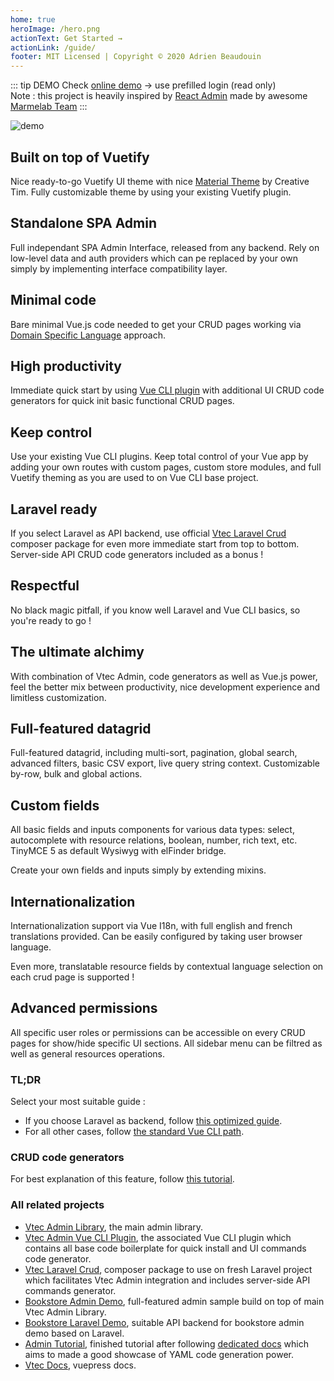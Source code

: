 ```yaml
---
home: true
heroImage: /hero.png
actionText: Get Started →
actionLink: /guide/
footer: MIT Licensed | Copyright © 2020 Adrien Beaudouin
---
```


::: tip DEMO
Check [online demo](https://vtec-bookstore-demo.okami101.io/admin) -> use prefilled login (read only)  
Note : this project is heavily inspired by [React Admin](https://github.com/marmelab/react-admin/) made by awesome [Marmelab Team](https://marmelab.com/)
:::

![demo](/screenshot.png)

<div class="features">
  <div class="feature">
    <h2>Built on top of Vuetify</h2>
    <p>Nice ready-to-go Vuetify UI theme with nice <a href="https://github.com/creativetimofficial/vuetify-material-dashboard">Material Theme</a> by Creative Tim. Fully customizable theme by using
    your existing Vuetify plugin.</p>
  </div>
  <div class="feature">
    <h2>Standalone SPA Admin</h2>
    <p>Full independant SPA Admin Interface, released from any backend. Rely on low-level data and auth providers
    which can pe replaced by your own simply by implementing interface compatibility layer.</p>
  </div>
  <div class="feature">
    <h2>Minimal code</h2>
    <p>Bare minimal Vue.js code needed to get your CRUD pages working via <a href="https://en.wikipedia.org/wiki/Domain-specific_language">Domain Specific Language</a> approach.</p>
  </div>
  <div class="feature">
    <h2>High productivity</h2>
    <p>Immediate quick start by using <a href="https://www.npmjs.com/package/vue-cli-plugin-vtec-admin">Vue CLI plugin</a>
    with additional UI CRUD code generators for quick init basic functional CRUD pages.</p>
  </div>
  <div class="feature">
    <h2>Keep control</h2>
    <p>Use your existing Vue CLI plugins. Keep total control of your Vue app by adding your own routes with custom pages, custom store modules, and full Vuetify theming as you are used to on Vue CLI base project.</p>
  </div>
  <div class="feature">
    <h2>Laravel ready</h2>
    <p>If you select Laravel as API backend, use official <a href="https://github.com/okami101/vtec-laravel-crud">Vtec Laravel Crud</a> composer package for even more immediate start from top to bottom. Server-side API CRUD code generators included as a bonus !</p>
  </div>
  <div class="feature">
    <h2>Respectful</h2>
    <p>No black magic pitfall, if you know well Laravel and Vue CLI basics, so you're ready to go !</p>
  </div>
  <div class="feature">
    <h2>The ultimate alchimy</h2>
    <p>With combination of Vtec Admin, code generators as well as Vue.js power, feel the better mix between productivity, nice development experience and limitless customization.</p>
  </div>
  <div class="feature">
    <h2>Full-featured datagrid</h2>
    <p>Full-featured datagrid, including multi-sort, pagination, global search, advanced filters, basic CSV export, live query string context. Customizable by-row, bulk and global actions.</p>
  </div>
  <div class="feature">
    <h2>Custom fields</h2>
    <p>All basic fields and inputs components for various data types: select, autocomplete with resource relations, boolean, number, rich text, etc. TinyMCE 5 as default Wysiwyg with elFinder bridge.</p>
    <p>Create your own fields and inputs simply by extending mixins.</p>
  </div>
  <div class="feature">
    <h2>Internationalization</h2>
    <p>Internationalization support via Vue I18n, with full english and french translations provided. Can be easily configured by taking user browser language.</p>
    <p>Even more, translatable resource fields by contextual language selection on each crud page is supported !</p>
  </div>
  <div class="feature">
    <h2>Advanced permissions</h2>
    <p>All specific user roles or permissions can be accessible on every CRUD pages for show/hide specific UI sections. All sidebar menu can be filtred as well as general resources operations.</p>
  </div>
</div>

### TL;DR

Select your most suitable guide :

* If you choose Laravel as backend, follow [this optimized guide](https://github.com/okami101/vtec-laravel-crud#requirements).
* For all other cases, follow [the standard Vue CLI path](https://www.npmjs.com/package/vue-cli-plugin-vtec-admin#requirements).

### CRUD code generators

For best explanation of this feature, follow [this tutorial](/tutorial).

### All related projects

* [Vtec Admin Library](https://www.npmjs.com/package/vtec-admin), the main admin library.
* [Vtec Admin Vue CLI Plugin](https://www.npmjs.com/package/vue-cli-plugin-vtec-admin), the associated Vue CLI plugin which contains all base code boilerplate for quick install and UI commands code generator.
* [Vtec Laravel Crud](https://packagist.org/packages/vtec/laravel-crud), composer package to use on fresh Laravel project which facilitates Vtec Admin integration and includes server-side API commands generator.
* [Bookstore Admin Demo](https://github.com/okami101/vtec-admin/tree/master/examples/demo), full-featured admin sample build on top of main Vtec Admin Library.
* [Bookstore Laravel Demo](https://github.com/okami101/vtec-admin/tree/master/examples/laravel), suitable API backend for bookstore admin demo based on Laravel.
* [Admin Tutorial](https://github.com/okami101/vtec-admin/tree/master/examples/tutorial), finished tutorial after following [dedicated docs](/tutorial) which aims to made a good showcase of YAML code generation power.
* [Vtec Docs](https://github.com/okami101/vtec-admin/tree/master/packages/docs), vuepress docs.
